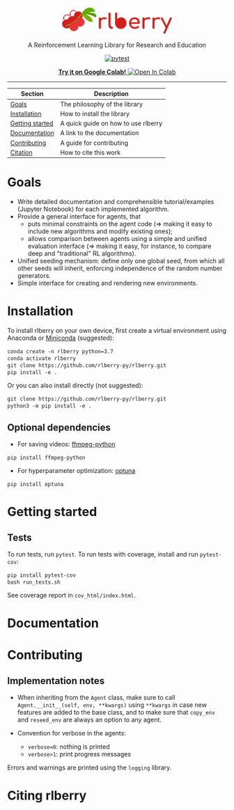 <!-- Logo -->
<p align="center">
   <img src="logo/logo_wide.svg" width="50%">
</p>

<!-- Short description -->
<p align="center">
   A Reinforcement Learning Library for Research and Education
</p>

<!-- The badges -->
<p align="center">
   <a href="https://github.com/rlberry-py/rlberry/workflows/test/badge.svg">
      <img alt="pytest" src="https://github.com/rlberry-py/rlberry/workflows/test/badge.svg">
   </a>
</p>

<p align="center">
   <a href="https://colab.research.google.com/github/rlberry-py/rlberry/blob/main/notebooks/introduction_to_rlberry.ipynb">
      <b>Try it on Google Colab!</b>
      <img alt="Open In Colab" src="https://colab.research.google.com/assets/colab-badge.svg">
   </a>
</p>

<!-- Horizontal rule -->
<hr>

<!-- Table of content -->

| Section | Description |
|-|-|
| [Goals](#goals) | The philosophy of the library |
| [Installation](#installation) | How to install the library |
| [Getting started](#getting-started) | A quick guide on how to use rlberry |
| [Documentation](#documentation) | A link to the documentation |
| [Contributing](#contributing) | A guide for contributing |
| [Citation](#citing-rlberry) | How to cite this work |

# Goals

* Write detailed documentation and comprehensible tutorial/examples (Jupyter Notebook) for each implemented algorithm.
* Provide a general interface for agents, that
    * puts minimal constraints on the agent code (=> making it easy to include new algorithms and modify existing ones);
    * allows comparison between agents using a simple and unified evaluation interface (=> making it easy, for instance, to compare deep and "traditional" RL algorithms).
* Unified seeding mechanism: define only one global seed, from which all other seeds will inherit, enforcing independence of the random number generators.
* Simple interface for creating and rendering new environments. 


# Installation

To install rlberry on your own device, first create a virtual environment using Anaconda or [Miniconda](https://docs.conda.io/en/latest/miniconda.html) (suggested):

```
conda create -n rlberry python=3.7
conda activate rlberry
git clone https://github.com/rlberry-py/rlberry.git
pip install -e .
```

Or you can also install directly (not suggested):

```
git clone https://github.com/rlberry-py/rlberry.git
python3 -m pip install -e .
```
## Optional dependencies

* For saving videos: [ffmpeg-python](https://github.com/kkroening/ffmpeg-python) 
```
pip install ffmpeg-python
```

* For hyperparameter optimization: [optuna](https://optuna.org/#installation)
```
pip install optuna
```


# Getting started

## Tests

To run tests, run `pytest`. To run tests with coverage, install and run `pytest-cov`:

```
pip install pytest-cov
bash run_tests.sh
```

See coverage report in `cov_html/index.html`.


# Documentation


# Contributing

## Implementation notes

* When inheriting from the `Agent` class, make sure to call `Agent.__init__(self, env, **kwargs)` using `**kwargs` in case new features are added to the base class, and to make sure that `copy_env` and `reseed_env` are always an option to any agent. 

* Convention for verbose in the agents:
    * `verbose=0`: nothing is printed
    * `verbose>1`: print progress messages

Errors and warnings are printed using the `logging` library.


# Citing rlberry

